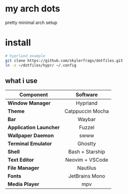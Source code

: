 # my arch dots
pretty minimal arch setup

# install
```bash
# hyprland example
git clone https://github.com/skylerfrags/dotfiles.git
ln -s ~/dotfiles/hypr/ ~/.config
```

## what i use

|   Component                 | Software                                                                                      |
| --------------------------- | :---------------------------------------------------------------------------------------------:
| **Window Manager**          | Hyprland |
| **Theme**                   | Catppuccin Mocha |
| **Bar**                     | Waybar |
| **Application Launcher**    | Fuzzel |
| **Wallpaper Daemon**        | swww |
| **Terminal Emulator**       | Ghostty |
| **Shell**                   | Bash + Starship |
| **Text Editor**             | Neovim + VSCode |
| **File Manager**            | Nautilus |
| **Fonts**                   | JetBrains Mono |
| **Media Player**            | mpv |

